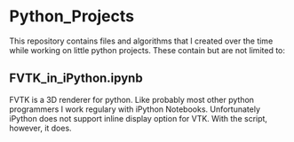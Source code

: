 # Python_Projects
This repository contains files and algorithms that I created over the time while working on little python projects. These contain but are not limited to:

FVTK_in_iPython.ipynb
---------------------
FVTK is a 3D renderer for python. Like probably most other python programmers I work regulary with iPython Notebooks. Unfortunately iPython does not support inline display option for VTK. With the script, however, it does.
